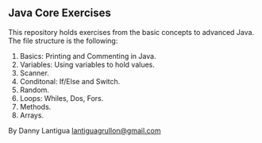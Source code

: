 ## Java Core Exercises

This repository holds exercises from the basic concepts to advanced Java. The file structure is the following:

1. Basics: Printing and Commenting in Java.
2. Variables: Using variables to hold values.
3. Scanner.
4. Conditonal: If/Else and Switch.
5. Random.
6. Loops: Whiles, Dos, Fors.
7. Methods.
9. Arrays.

By Danny Lantigua
lantiguagrullon@gmail.com
